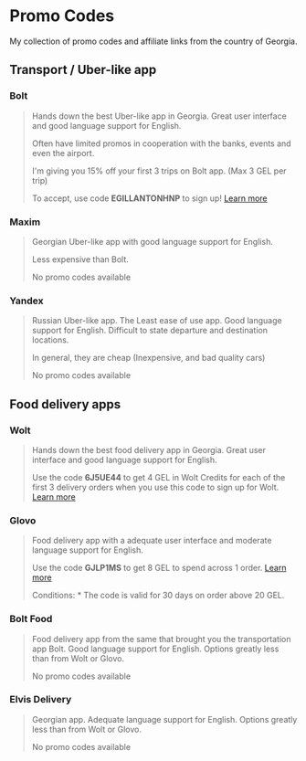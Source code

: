 # Promo Codes

My collection of promo codes and affiliate links from the country of Georgia.


## Transport / Uber-like app

### Bolt
> Hands down the best Uber-like app in Georgia. Great user interface and good language support for English.
>
> Often have limited promos in cooperation with the banks, events and even the airport. 
> 
> I'm giving you 15% off your first 3 trips on Bolt app. (Max 3 GEL per trip)
> 
> To accept, use code **EGILLANTONHNP** to sign up! [Learn more](https://invite.bolt.eu/EGILLANTONHNP)


### Maxim
> Georgian Uber-like app with good language support for English.
> 
> Less expensive than Bolt.
>  
> No promo codes available

### Yandex
> Russian Uber-like app. The Least ease of use app. Good language support for English. Difficult to state departure and destination locations. 
> 
> In general, they are cheap (Inexpensive, and bad quality cars)
>  
> No promo codes available


## Food delivery apps

### Wolt
> Hands down the best food delivery app in Georgia. Great user interface and good language support for English.
> 
> Use the code **6J5UE44** to get 4 GEL in Wolt Credits for each of the first 3 delivery orders when you use this code to sign up for Wolt. [Learn more](https://get.wolt.com/6J5UE44)

### Glovo
> Food delivery app with a adequate user interface and moderate language support for English.
> 
> Use the code **GJLP1MS** to get 8 GEL to spend across 1 order. [Learn more](https://link.glovoapp.com/promo?c=GJLP1MS&link_type=mgm_promo)
> 
> Conditions:
	* The code is valid for 30 days on order above 20 GEL.

### Bolt Food
> Food delivery app from the same that brought you the transportation app Bolt. Good language support for English. Options greatly less than from Wolt or Glovo.
> 
> No promo codes available

### Elvis Delivery
> Georgian app. Adequate language support for English. Options greatly less than from Wolt or Glovo.
> 
> No promo codes available
